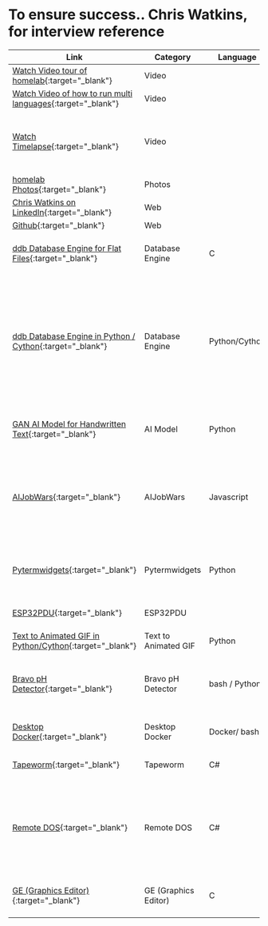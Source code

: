 # To ensure success.. Chris Watkins, for interview reference
| Link | Category | Language | Description |
|------|----------|----------|-------------|
| [Watch Video tour of homelab](https://www.youtube.com/watch?v=JJKnIDl8ob0){:target="_blank"} | Video | | |
| [Watch Video of how to run multi languages](https://www.youtube.com/watch?v=tTli8XvmKPs){:target="_blank"} | Video | | on a the same domain |
| [Watch Timelapse](https://www.youtube.com/watch?v=gtIbHOxGvK4){:target="_blank"} | Video | | An older timelapse of me building a MSSQL virtual query system in C#. A dashboarding application. |
| [homelab Photos](https://github.com/chris17453/homelab){:target="_blank"} | Photos | | |
| [Chris Watkins on LinkedIn](https://www.linkedin.com/in/chris17453/){:target="_blank"} | Web | | |
| [Github](https://github.com/chris17453){:target="_blank"} | Web | | |
| [ddb Database Engine for Flat Files](https://github.com/watkinslabs/ddb){:target="_blank"} | Database Engine | C | A refined version of ddb for sql access in a stateless manner on flatfiles. |
| [ddb Database Engine in Python / Cython](https://github.com/chris17453/ddb){:target="_blank"} | Database Engine | Python/Cython | A stateless query engine for CSV's featuring full search, columns reording, where group by etc. In use at several major multi-national corporations/banks. Responsible for the metadata that builds over 50k servers. |
| [GAN AI Model for Handwritten Text](https://github.com/chris17453/cgan-MNIST-refactored.git){:target="_blank"} | AI Model | Python | Trained from scratch on NIST dataset, built for production usage. |
| [AIJobWars](https://github.com/chris17453/aijobwars){:target="_blank"} | AIJobWars | Javascript | Videogame written in Vanilla Javascript. I wanted to write a videogame and used the process as a learning tool to teach Junior coders. |
| [Pytermwidgets](https://github.com/chris17453/py-term-widgets){:target="_blank"} | Pytermwidgets | Python | Interactive terminal UI components for building rapid applications for the terminal |
| [ESP32PDU](https://github.com/chris17453/esp32pdu){:target="_blank"} | ESP32PDU | | APC style power unit with remote control per socket |
| [Text to Animated GIF in Python/Cython](https://github.com/chris17453/ttygif){:target="_blank"} | Text to Animated GIF | Python | |
| [Bravo pH Detector](https://github.com/chris17453/bravo_pH){:target="_blank"} | Bravo pH Detector | bash / Python | A program that reads the radio signal of a medical pH Detector using a software-defined radio |
| [Desktop Docker](https://github.com/chris17453/desktop-docker){:target="_blank"} | Desktop Docker | Docker/ bash | A full Linux distro with RDP setup to run in a container |
| [Tapeworm](https://github.com/chris17453/tapeworm){:target="_blank"} | Tapeworm | C# | A web API / interface for flat files |
| [Remote DOS](https://github.com/chris17453/remotedos){:target="_blank"} | Remote DOS | C# | A solution that serves DOS content to users from clustered Windows 2003 instances. This is in production and used by over a dozen companies. |
| [GE (Graphics Editor)](https://github.com/chris17453/ge){:target="_blank"} | GE (Graphics Editor) | C | An image editing program I wrote when I was 13, circa 1996 |
